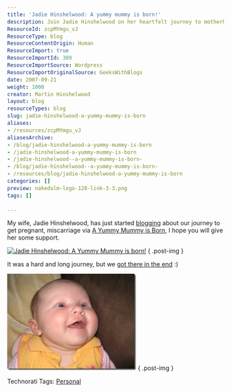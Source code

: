 ```yaml
---
title: 'Jadie Hinshelwood: A yummy mummy is born!'
description: Join Jadie Hinshelwood on her heartfelt journey to motherhood, sharing experiences of pregnancy and loss. Support her blog, 'A Yummy Mummy is Born'!
ResourceId: zcpMYmgu_vJ
ResourceType: blog
ResourceContentOrigin: Human
ResourceImport: true
ResourceImportId: 309
ResourceImportSource: Wordpress
ResourceImportOriginalSource: GeeksWithBlogs
date: 2007-09-21
weight: 1000
creator: Martin Hinshelwood
layout: blog
resourceTypes: blog
slug: jadie-hinshelwood-a-yummy-mummy-is-born
aliases:
- /resources/zcpMYmgu_vJ
aliasesArchive:
- /blog/jadie-hinshelwood-a-yummy-mummy-is-born
- /jadie-hinshelwood-a-yummy-mummy-is-born
- /jadie-hinshelwood--a-yummy-mummy-is-born-
- /blog/jadie-hinshelwood--a-yummy-mummy-is-born-
- /resources/blog/jadie-hinshelwood-a-yummy-mummy-is-born
categories: []
preview: nakedalm-logo-128-link-3-3.png
tags: []

---
```

My wife, Jadie Hinshelwood, has just started [blogging](http://jadie.hinshelwood.com/2007/09/story-so-far.html) about our journey to get pregnant, miscarriage via [A Yummy Mummy is Born](http://jadie.hinshelwood.com), I hope you will give her some support.

[![Jadie Hinshelwood: A Yummy Mummy is born!](images/AYummyMummyIsBorn.2-1-1.gif)](http://feeds.feedburner.com/~r/AYummyMummyIsBorn/~6/2)
{ .post-img }

It was a hard and long journey, but we [got there in the end](http://jadie.hinshelwood.com/2007/09/and-so-there-were-3.html "Goit there in the end") :)

[![122_small](images/JadieHinshelwoodAyummymummyisborn_EF93-122_small_thumb-2-2.jpg)](http://blog.hinshelwood.com/files/2011/05/GWB-WindowsLiveWriter-JadieHinshelwoodAyummymummyisborn_EF93-122_small.jpg)
{ .post-img }

Technorati Tags: [Personal](http://technorati.com/tags/Personal)
